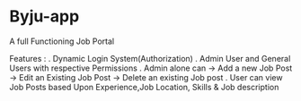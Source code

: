 # Byju-app

A full Functioning Job Portal

Features : . Dynamic Login System(Authorization)
           . Admin User and General Users with respective Permissions
           . Admin alone can 
                              -> Add a new Job Post
                              -> Edit an Existing Job Post
                              -> Delete an existing Job post
           . User can view Job Posts based Upon Experience,Job Location, Skills & Job description
